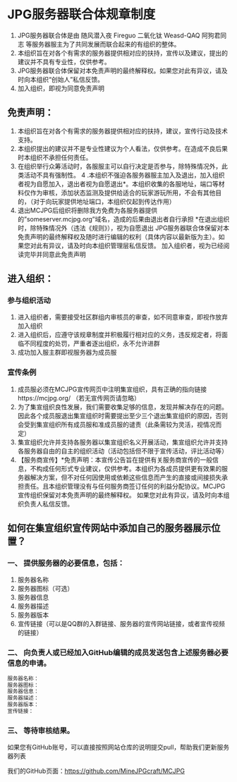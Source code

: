 # JPG服务器联合体规章制度

1. JPG服务器联合体是由 随风潜入夜 Fireguo 二氧化钛 Weasd-QAQ 阿狗君同志 等服务器服主为了共同发展而联合起来的有组织的整体。
2. 本组织旨在对各个有需求的服务器提供相对应的扶持，宣传以及建议，提出的建议并不具有专业性，仅供参考。
3. JPG服务器联合体保留对本免责声明的最终解释权。如果您对此有异议，请及时向本组织“创始人”私信反馈。
4. 加入组织，即视为同意免责声明

## 免责声明：
1. 本组织旨在对各个有需求的服务器提供相对应的扶持，建议，宣传行动及技术支持。
2. 本组织提出的建议并不是专业性建议为个人看法，仅供参考。在造成不良后果时本组织不承担任何责任。
3. 在组织举行众筹活动时，各服服主可以自行决定是否参与，除特殊情况外，此类活动不具有强制性。
4 .本组织不强迫各服务器服主加入及退出，加入组织者视为自愿加入，退出者视为自愿退出*。本组织收集的各服地址，端口等材料仅作为审核，添加状态监测及提供给适合的玩家游玩所用，不会有其他目的，（对于向玩家提供地址端口，本组织仅起到传达作用）
5. 退出MCJPG后组织将删除我方免费为各服务器提供的”someserver.mcjpg.org”域名，造成的后果由退出者自行承担
*在退出组织时，除特殊情况外（违法《规则》），视为自愿退出
JPG服务器联合体保留对本免责声明的最终解释权及随时进行编辑的权利（具体内容以最新版为主）。如果您对此有异议，请及时向本组织管理层私信反馈。
加入组织者，视为已经阅读完毕并同意此免责声明

## 进入组织：

### 参与组织活动

1. 进入组织者，需要接受社区群组内审核员的审查，如不同意审查，即视作放弃加入组织
2. 进入组织后，应遵守该规章制度并积极履行相对应的义务，违反规定者，将面临不同程度的处罚，严重者逐出组织，永不允许进群
3. 成功加入服主群即视服务器为成员服

### 宣传条例

1. 成员服必须在MCJPG宣传网页中注明集宣组织，具有正确的指向链接https://mcjpg.org/ （若无宣传网页请忽略）
2. 为了集宣组织良性发展，我们需要收集足够的信息，发现并解决存在的问题。因此各个成员服退出集宣组织时需要提出至少三个退出集宣组织的原因，否则会受到集宣组织所有成员服和准成员服的谴责（此条需较为灵活，视情况而定）
3. 集宣组织允许并支持各服务器以集宣组织名义开展活动，集宣组织允许并支持各服务器自由的自主的组织活动（活动包括但不限于宣传活动，评比活动等）
4. 【服务商宣传】*免责声明：本宣传公告旨在提供有关服务商宣传的一般信息，不构成任何形式专业建议，仅供参考。本组织为各成员提供更有效果的服务器解决方案，但不对任何因使用或依赖这些信息而产生的直接或间接损失承担责任。且本组织管理没有与任何服务商签订任何的利益分配协议。MCJPG宣传组织保留对本免责声明的最终解释权。
如果您对此有异议，请及时向本组织负责人私信反馈。



## 如何在集宣组织宣传网站中添加自己的服务器展示位置？

### 一、 提供服务器的必要信息，包括：

  1. 服务器名称
  2. 服务器图标（可选）
  3. 服务器信息
  4. 服务器描述
  5. 服务器版本
  6. 宣传链接（可以是QQ群的入群链接、服务器的宣传网站链接，或者宣传视频的链接）

### 二、 向负责人或已经加入GitHub编辑的成员发送包含上述服务器必要信息的申请。

``` txt
服务器名称：
服务器图标：
服务器信息：
服务器描述：
服务器版本：
宣传链接：
```

### 三、 等待审核结果。

  如果您有GitHub账号，可以直接按照网站仓库的说明提交pull，帮助我们更新服务器列表

我们的GitHub页面：https://github.com/MineJPGcraft/MCJPG
